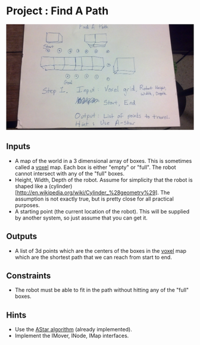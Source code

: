 # Project : Find A Path

<img src="ProjectFindAPath.jpg" alt="Find A Path" style="width: 1024px;"/>


## Inputs

 * A map of the world in a 3 dimensional array of boxes.  This is sometimes
   called a [voxel](http://en.wikipedia.org/wiki/Voxel) map.
   Each box is either "empty" or "full".  The robot cannot
   intersect with any of the "full" boxes.
 * Height, Width, Depth of the robot.  Assume for simplicity that the robot
   is shaped like a
   (cylinder)[http://en.wikipedia.org/wiki/Cylinder_%28geometry%29].
   The assumption is not exactly true, but is pretty
   close for all practical purposes.
 * A starting point (the current location of the robot).  This will be supplied
   by another system, so just assume that you can get it.

## Outputs

 * A list of 3d points which are the centers of the boxes in the
  [voxel](http://en.wikipedia.org/wiki/Voxel) map
   which are the shortest path that we can reach from start to end.

## Constraints

 * The robot must be able to fit in the path without hitting any of the "full"
   boxes.

## Hints
  * Use the [AStar algorithm](http://en.wikipedia.org/wiki/A*) (already implemented).
  * Implement the IMover, INode, IMap interfaces.
